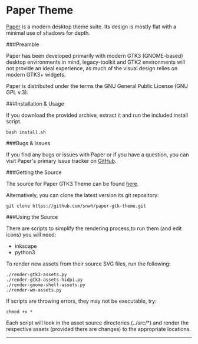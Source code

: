 Paper Theme
===========

[Paper](http://snwh.org/paper/) is a modern desktop theme suite. Its design is mostly flat with a minimal use of shadows for depth.

###Preamble

Paper has been developed primarily with modern GTK3 (GNOME-based) desktop environments in mind, legacy-toolkit and GTK2 environments will not provide an ideal experience, as much of the visual design relies on modern GTK3+ widgets.

Paper is distributed under the terms the GNU General Public License (GNU GPL v.3).

###Installation & Usage
 
If you download the provided archive, extract it and run the included install script.

	bash install.sh

###Bugs & Issues

If you find any bugs or issues with Paper or if you have a question, you can visit Paper's primary issue tracker on [GitHub](https://github.com/snwh/paper-gtk-theme/issues).


###Getting the Source

The source for Paper GTK3 Theme can be found [here](https://github.com/snwh/paper-gtk-theme).

Alternatively, you can clone the latest version its git repository:

    git clone https://github.com/snwh/paper-gtk-theme.git

###Using the Source

There are scripts to simplify the rendering process;to run them (and edit icons) you will need:

 * inkscape
 * python3

To render new assets from their source SVG files, run the following:

    ./render-gtk3-assets.py
    ./render-gtk3-assets-hidpi.py
    ./render-gnome-shell-assets.py
    ./render-wm-assets.py

If scripts are throwing errors, they may not be executable, try:
	
	chmod +x *

Each script will look in the asset source directories (../src/*) and render the respective assets (provided there are changes) to the appropriate locations.

-----------